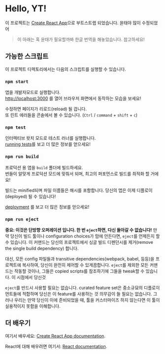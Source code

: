 # Hello, YT!

이 프로젝트는 [Create React App](https://github.com/facebook/create-react-app)으로 부트스트랩 되었습니다. 윤태야 많이 수정되었어

> 이 아래는 혹 윤태가 필요할까봐 한글 번역을 해놓았습니다. 참고하세요!

## 가능한 스크립트

이 프로젝트 디렉토리에서는 다음의 스크립트를 실행할 수 있습니다.

### `npm start`

앱을 개발자모드로 실행합니다.<br>
[http://localhost:3000](http://localhost:3000) 를 열어 브라우저 화면에서 동작하는 모습을 보세요!

수정하면 페이지가 리로드(reload) 될 겁니다.<br>
또 린트 에러들을 콘솔에서 볼 수 있습니다. (`Ctrl` / `command` + `shift` + `c`)

### `npm test`

인터렉티브 왓치 모드로 테스트 러너를 실행합니다.<br>
[running tests](https://facebook.github.io/create-react-app/docs/running-tests)를 보고 더 많은 정보를 얻으세요!

### `npm run build`

프로덕션 용 앱을 `build` 폴더에 빌드하세요.<br>
번들이 알맞게 프로덕션 모드에 맞춰서 되며, 최고의 퍼포먼스로 빌드를 최적화 할 거에요!

빌드는 minified되며 파일 이름들은 해시를 포함합니다.
당신의 앱은 이제 디플로이(deployed) 될 수 있습니다!

[deployment](https://facebook.github.io/create-react-app/docs/deployment) 를 보고 더 많은 정보를 얻으세요!

### `npm run eject`

**중요: 이것은 단방향 오퍼레이션 입니다. 한 번 `eject`하면, 다신 돌아갈 수 없습니다!**
만약 당신이 빌드 툴이나 configuration choices가 맘에 안든다면, `eject`를 언제든지 할 수 있습니다.
이 커맨드는 당신의 프로젝트에서 싱글 빌드 디펜던시를 제거(remove the single build dependency) 합니다.

대신, 모든 config 파일들과 transitive dependencies(webpack, babel, 등등)을 프로젝트에 복사하여, 당신이 완전히 제어할 수 있게끔합니다. `eject`를 제외한 모든 커맨드는 작동할 것이나, 그들은 copied scripts를 참조하기에 그들을 tweak할 수 있습니다. 이 시점에서 당신것

`eject`를 반드시 사용할 필요는 없습니다. curated feature set은 중소규묘의 디플로이먼트들에 적합하며 당신은 이 feature를 사용하는 것 의무감이 들 필요는 없습니다. 그러나 우리는 만약 당신이 이에 준비되었을 때, 툴을 커스터마이즈 하지 않는다면 이 툴이 실용적이지 못함을 이해합니다.

## 더 배우기

여기서 배우세요: [Create React App documentation](https://facebook.github.io/create-react-app/docs/getting-started).

React에 대해 배우려면 여기서: [React documentation](https://reactjs.org/).
